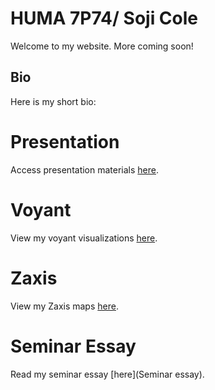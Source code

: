 # HUMA 7P74/ Soji Cole

Welcome to my website. More coming soon!

## Bio

Here is my short bio:

# Presentation

Access presentation materials [here](Presentation).

# Voyant

View my voyant visualizations [here](Voyant).

# Zaxis

View my Zaxis maps [here](Zaxis).

# Seminar Essay

Read my seminar essay [here](Seminar essay).
